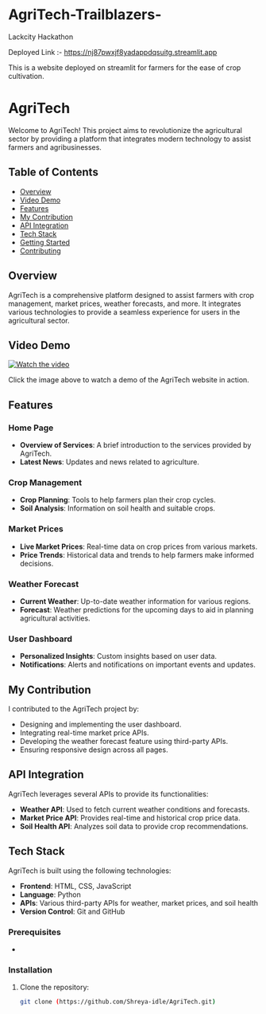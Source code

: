 # AgriTech-Trailblazers-
Lackcity Hackathon


Deployed Link :- https://nj87pwxjf8yadappdqsuitg.streamlit.app

This is a website deployed on streamlit for farmers for the ease of crop cultivation. 
# AgriTech

Welcome to AgriTech! This project aims to revolutionize the agricultural sector by providing a platform that integrates modern technology to assist farmers and agribusinesses.

## Table of Contents
- [Overview](#overview)
- [Video Demo](#video-demo)
- [Features](#features)
- [My Contribution](#my-contribution)
- [API Integration](#api-integration)
- [Tech Stack](#tech-stack)
- [Getting Started](#getting-started)
- [Contributing](#contributing)

## Overview

AgriTech is a comprehensive platform designed to assist farmers with crop management, market prices, weather forecasts, and more. It integrates various technologies to provide a seamless experience for users in the agricultural sector.

## Video Demo

[![Watch the video](https://img.youtube.com/vi/your-video-id/hqdefault.jpg)](https://www.youtube.com/watch?v=your-video-id)

Click the image above to watch a demo of the AgriTech website in action.

## Features

### Home Page
- **Overview of Services**: A brief introduction to the services provided by AgriTech.
- **Latest News**: Updates and news related to agriculture.

### Crop Management
- **Crop Planning**: Tools to help farmers plan their crop cycles.
- **Soil Analysis**: Information on soil health and suitable crops.

### Market Prices
- **Live Market Prices**: Real-time data on crop prices from various markets.
- **Price Trends**: Historical data and trends to help farmers make informed decisions.

### Weather Forecast
- **Current Weather**: Up-to-date weather information for various regions.
- **Forecast**: Weather predictions for the upcoming days to aid in planning agricultural activities.

### User Dashboard
- **Personalized Insights**: Custom insights based on user data.
- **Notifications**: Alerts and notifications on important events and updates.

## My Contribution

I contributed to the AgriTech project by:
- Designing and implementing the user dashboard.
- Integrating real-time market price APIs.
- Developing the weather forecast feature using third-party APIs.
- Ensuring responsive design across all pages.

## API Integration

AgriTech leverages several APIs to provide its functionalities:
- **Weather API**: Used to fetch current weather conditions and forecasts.
- **Market Price API**: Provides real-time and historical crop price data.
- **Soil Health API**: Analyzes soil data to provide crop recommendations.

## Tech Stack

AgriTech is built using the following technologies:
- **Frontend**: HTML, CSS, JavaScript
- **Language**: Python
- **APIs**: Various third-party APIs for weather, market prices, and soil health
- **Version Control**: Git and GitHub

### Prerequisites
- 

### Installation
1. Clone the repository:
   ```bash
   git clone (https://github.com/Shreya-idle/AgriTech.git)
